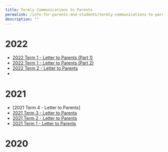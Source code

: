 ```yaml
---
title: Termly Communications to Parents
permalink: /info-for-parents-and-students/termly-communications-to-parents
description: ""
---
```

# 2022
* [2022 Term 1 - Letter to Parents (Part 1)](/files/2022%20Term%201%20Letter%20to%20Parents%20with%20Annex%20A%20and%20C%20Part%201.pdf)
* [2022 Term 1 - Letter to Parents (Part 2)](/files/2022%20Term%201%20Letter%20to%20Parents%20Part%202.pdf)
* [2022 Term 2 - Letter to Parents](/files/2022%20Term%202%20Letter%20to%20Parents.pdf)
* [](/files/2022%20Term%203%20Letter%20to%20Parents%20Part%201.pdf)

# 2021
* [2021 Term 4 - Letter to Parents]
* [2021 Term 3 - Letter to Parents](/files/2021%20Term%203%20comms%20to%20parents.pdf)
* [2021 Term 2 - Letter to Parents](/files/2021%20Term%202%20comms%20to%20parents%20Ps%20message%20on%20sch%20website.pdf)
* [2021 Term 1 - Letter to Parents](/files/2021%20Term%201%20comms%20to%20parents.pdf)

# 2020